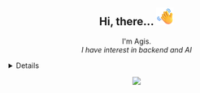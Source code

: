 <h2 align="center">Hi, there... <img src="assets/waving-hand.png" width="35px" alt="👋"></h2>

<p align="center">
  I'm Agis. <br>
  <i>I have interest in backend and AI</i>
</p>



<details>

  <h3>I Used Daily</h3>
  <p>
    <img src="https://img.shields.io/badge/-Fedora-51A2DA?style=for-the-badgee&logo=fedora&logoColor=white"/>
    <img src="https://img.shields.io/badge/-VSCode-007ACC?style=for-the-badgee&logo=visualstudiocode"/>
    <img src="https://img.shields.io/badge/-Git-F05032?style=for-the-badgee&logo=git&logoColor=white"/>
  </p>

  <h3>Currently Learning</h3>
  <p>
    <img src="https://img.shields.io/badge/-React-61DAFB?style=for-the-badgee&logo=react&logoColor=black"/>
    <img src="https://img.shields.io/badge/-Django-092E20?style=for-the-badgee&logo=django"/>
    <img src="https://img.shields.io/badge/-Solidity-363636?style=for-the-badgee&logo=solidity"/>
  </p>
  
  <h3>Tech Stack</h3>
  <p>
    <img src="https://img.shields.io/badge/-JavaScript-F7DF1E?style=for-the-badgee&logo=javascript&logoColor=black"/>
    <img src="https://img.shields.io/badge/-PHP-777BB4?style=for-the-badgee&logo=php&logoColor=white"/>
    <img src="https://img.shields.io/badge/-CodeIgniter-2b2b2b?style=for-the-badgee&logo=codeigniter"/>
    <img src="https://img.shields.io/badge/-Laravel-FF2D20?style=for-the-badgee&logo=laravel&logoColor=white"/>
    <img src="https://img.shields.io/badge/-C++-00599C?style=for-the-badgee&logo=cplusplus"/>
    <img src="https://img.shields.io/badge/-MySQL-4479A1?style=for-the-badgee&logo=mysql&logoColor=white"/>
    <img src="https://img.shields.io/badge/-PostGreSQL-4169E1?style=for-the-badgee&logo=postgresql&logoColor=white"/>
    <img src="https://img.shields.io/badge/-Docker-2496ED?style=for-the-badgee&logo=docker&logoColor=white"/>
  </p>

  <p align="center">
    <a href="https://github.com/anuraghazra/github-readme-stats">
      <img height=200 src="https://github-readme-stats.vercel.app/api/top-langs/?username=agismandala007&layout=compact&theme=gotham"/>
      <img height=200 src="https://github-readme-stats.vercel.app/api?username=agismandala007&show_icons=true&theme=gotham"/>
    </a>
  </p>  
</details>

<p align="center">
  <a href="https://github.com/agismandala007">
    <img src="https://komarev.com/ghpvc/?username=agismandala007&color=blue&style=flat&label=Profile+Count" />
  </a>
</p>
